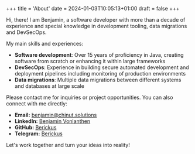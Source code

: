 +++
title = 'About'
date = 2024-01-03T10:05:13+01:00
draft = false
+++

Hi, there! I am Benjamin, a software developer with more than a decade of experience and special knowledge in development tooling, data migrations and DevSecOps.

My main skills and experiences:
- **Software development**: Over 15 years of proficiency in Java, creating software from scratch or enhancing it within large frameworks
- **DevSecOps**: Experience in building secure automated development and deployment pipelines including monitoring of production environments
- **Data migrations**: Multiple data migrations between different systems and databases at large scale

Please contact me for inquiries or project opportunities. You can also connect with me directly:

- **Email:** [benjamin@chinut.solutions](mailto:benjamin@chinut.solutions)
- **LinkedIn:** [Benjamin Vonlanthen](https://www.linkedin.com/in/benjamin-vonlanthen-9373a076/)
- **GitHub:** [Berickus](https://github.com/berickus)
- **Telegram:** [Berickus](https://t.me/berickus)

Let's work together and turn your ideas into reality!